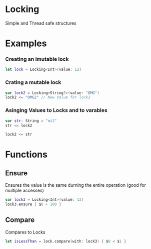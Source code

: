 # Locking
Simple and Thread safe structures

# Examples
### Creating an imutable lock
```swift
let lock = Locking<Int>(value: 12)
```

### Crating a mutable lock
```swift
var lock2 = Locking<String?>(value: "OMG")
lock2 <= "OMG2" // New Value for lock2
```

### Asinging Values to Locks and to varables
```swift
var str: String = "nil"
str <= lock2

lock2 <= str
```

# Functions
## Ensure
Ensures the value is the same durning the entire operation (good for multiple accesses)
``` swift
var lock3 = Locking<Int>(value: 13)
lock3.ensure { $0 + 100 }
```

## Compare
Compares to Locks
```swift
let isLessThan = lock.compare(with: lock3) { $0 < $1 }
```

